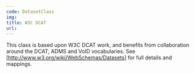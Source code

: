 ```yaml
---
code: DatasetClass
img:
title: W3C DCAT
url:
---
```

This class is based upon W3C DCAT work, and benefits from collaboration around the DCAT, ADMS and VoID vocabularies. See [http://www.w3.org/wiki/WebSchemas/Datasets] for full details and mappings.
